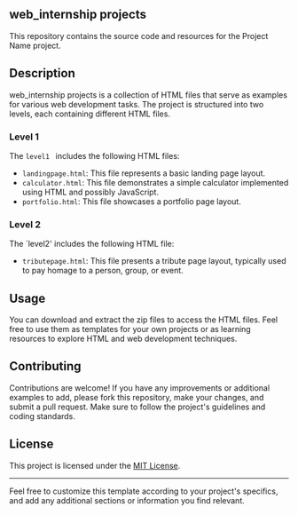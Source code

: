 
## web_internship projects

This repository contains the source code and resources for the Project Name project.

## Description

web_internship projects is a collection of HTML files that serve as examples for various web development tasks. The project is structured into two levels, each containing different HTML files.

### Level 1

The `level1 ` includes the following HTML files:

- `landingpage.html`: This file represents a basic landing page layout.
- `calculator.html`: This file demonstrates a simple calculator implemented using HTML and possibly JavaScript.
- `portfolio.html`: This file showcases a portfolio page layout.

### Level 2

The `level2' includes the following HTML file:

- `tributepage.html`: This file presents a tribute page layout, typically used to pay homage to a person, group, or event.

## Usage

You can download and extract the zip files to access the HTML files. Feel free to use them as templates for your own projects or as learning resources to explore HTML and web development techniques.

## Contributing

Contributions are welcome! If you have any improvements or additional examples to add, please fork this repository, make your changes, and submit a pull request. Make sure to follow the project's guidelines and coding standards.

## License

This project is licensed under the [MIT License](LICENSE).

---

Feel free to customize this template according to your project's specifics, and add any additional sections or information you find relevant.
